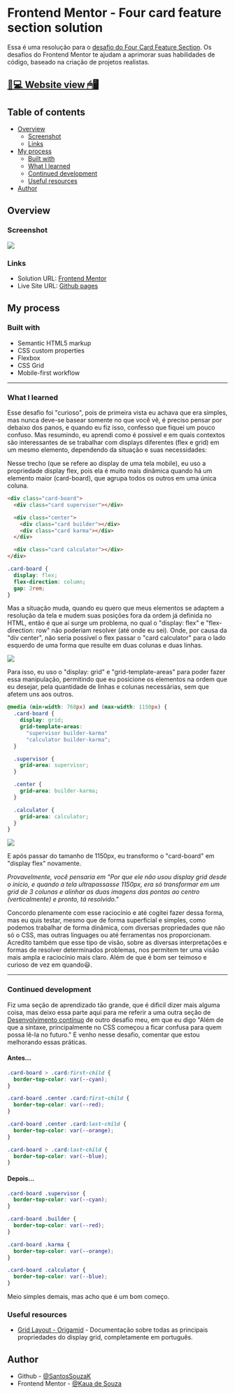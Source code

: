 # Frontend Mentor - Four card feature section solution

Essa é uma resolução para o [desafio do Four Card Feature Section](https://www.frontendmentor.io/challenges/four-card-feature-section-weK1eFYK). Os desafios do Frontend Mentor te ajudam a aprimorar suas habilidades de código, baseado na criação de projetos realistas.

## [📃💻 Website view 🖱🖥](https://souzasantosk.github.io/Frontend-Mentor/Four%20Card%20Featured%20Section)

## Table of contents

- [Overview](#overview)
  - [Screenshot](#screenshot)
  - [Links](#links)
- [My process](#my-process)
  - [Built with](#built-with)
  - [What I learned](#what-i-learned)
  - [Continued development](#continued-development)
  - [Useful resources](#useful-resources)
- [Author](#author)

## Overview

### Screenshot

<img src="./screenshots/results-grid.png" style="max-width: 600px">

### Links

- Solution URL: [Frontend Mentor](#)
- Live Site URL: [Github pages](https://souzasantosk.github.io/Frontend-Mentor/Four%20Card%20Featured%20Section)

## My process

### Built with

- Semantic HTML5 markup
- CSS custom properties
- Flexbox
- CSS Grid
- Mobile-first workflow

---

### What I learned

Esse desafio foi "curioso", pois de primeira vista eu achava que era simples, mas nunca deve-se basear somente no que você vê, é preciso pensar por debaixo dos panos, e quando eu fiz isso, confesso que fiquei um pouco confuso. Mas resumindo, eu aprendi como é possivel e em quais contextos são interessantes de se trabalhar com displays diferentes (flex e grid) em um mesmo elemento, dependendo da situação e suas necessidades:

Nesse trecho (que se refere ao display de uma tela mobile), eu uso a propriedade display flex, pois ela é muito mais dinâmica quando há um elemento maior (card-board), que agrupa todos os outros em uma única coluna.

```html
<div class="card-board">
  <div class="card supervisor"></div>

  <div class="center">
    <div class="card builder"></div>
    <div class="card karma"></div>
  </div>

  <div class="card calculator"></div>
</div>
```

```css
.card-board {
  display: flex;
  flex-direction: column;
  gap: 2rem;
}
```

Mas a situação muda, quando eu quero que meus elementos se adaptem a resolução da tela e mudem suas posições fora da ordem já definida no HTML, então é que aí surge um problema, no qual o "display: flex" e "flex-direction: row" não poderiam resolver (até onde eu sei). Onde, por causa da "div center", não seria possível o flex passar o "card calculator" para o lado esquerdo de uma forma que resulte em duas colunas e duas linhas.

<img src="./screenshots/flex-problem.png" style="max-width: 350px">

Para isso, eu uso o "display: grid" e "grid-template-areas" para poder fazer essa manipulação, permitindo que eu posicione os elementos na ordem que eu desejar, pela quantidade de linhas e colunas necessárias, sem que afetem uns aos outros.

```css
@media (min-width: 768px) and (max-width: 1150px) {
  .card-board {
    display: grid;
    grid-template-areas:
      "supervisor builder-karma"
      "calculator builder-karma";
  }

  .supervisor {
    grid-area: supervisor;
  }

  .center {
    grid-area: builder-karma;
  }

  .calculator {
    grid-area: calculator;
  }
}
```

<img src="./screenshots/grid-solution.png" style="max-width: 350px">

E após passar do tamanho de 1150px, eu transformo o "card-board" em "display flex" novamente.

_*Provavelmente, você pensaria em "Por que ele não usou display grid desde o início, e quando a tela ultrapassasse 1150px, era só transformar em um grid de 3 colunas e alinhar as duas imagens das pontas ao centro (verticalmente) e pronto, tá resolvido."*_

Concordo plenamente com esse raciocínio e até cogitei fazer dessa forma, mas eu quis testar, mesmo que de forma superficial e simples, como podemos trabalhar de forma dinâmica, com diversas propriedades que não só o CSS, mas outras linguages ou até ferramentas nos proporcionam. Acredito também que esse tipo de visão, sobre as diversas interpretações e formas de resolver determinados problemas, nos permitem ter uma visão mais ampla e raciocínio mais claro. Além de que é bom ser teimoso e curioso de vez em quando😃.

---

### Continued development

Fiz uma seção de aprendizado tão grande, que é dificil dizer mais alguma coisa, mas deixo essa parte aqui para me referir a uma outra seção de [Desenvolvimento contínuo](../Testimonials%20Grid%20Section/README.md/#continued-development) de outro desafio meu, em que eu digo "Além de que a sintaxe, principalmente no CSS começou a ficar confusa para quem possa lê-la no futuro." E venho nesse desafio, comentar que estou melhorando essas práticas.

#### Antes...

```css
.card-board > .card:first-child {
  border-top-color: var(--cyan);
}

.card-board .center .card:first-child {
  border-top-color: var(--red);
}

.card-board .center .card:last-child {
  border-top-color: var(--orange);
}

.card-board > .card:last-child {
  border-top-color: var(--blue);
}
```

#### Depois...

```css
.card-board .supervisor {
  border-top-color: var(--cyan);
}

.card-board .builder {
  border-top-color: var(--red);
}

.card-board .karma {
  border-top-color: var(--orange);
}

.card-board .calculator {
  border-top-color: var(--blue);
}
```

Meio simples demais, mas acho que é um bom começo.

### Useful resources

- [Grid Layout - Origamid](https://www.origamid.com/projetos/css-grid-layout-guia-completo/) - Documentação sobre todas as principais propriedades do display grid, completamente em português.

## Author

- Github - [@SantosSouzaK](https://github.com/SouzaSantosK)
- Frontend Mentor - [@Kaua de Souza](https://www.frontendmentor.io/profile/SouzaSantosK)
